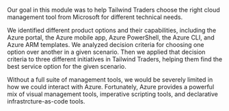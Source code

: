 Our goal in this module was to help Tailwind Traders choose the right cloud management tool from Microsoft for different technical needs.

We identified different product options and their capabilities, including the Azure portal, the Azure mobile app, Azure PowerShell, the Azure CLI, and Azure ARM templates. We analyzed decision criteria for choosing one option over another in a given scenario.  Then we applied that decision criteria to three different initiatives in Tailwind Traders, helping them find the best service option for the given scenario.

Without a full suite of management tools, we would be severely limited in how we could interact with Azure.  Fortunately, Azure provides a powerful mix of visual management tools, imperative scripting tools, and declarative infrastrcture-as-code tools.